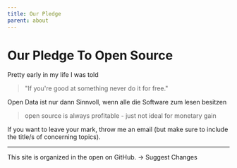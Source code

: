 ```yaml
---
title: Our Pledge
parent: about
---
```


# Our Pledge To Open Source

Pretty early in my life I was told
> "If you're good at something never do it for free."

Open Data ist nur dann Sinnvoll, wenn alle die Software zum lesen besitzen


> open source is always profitable - just not ideal for monetary gain

If you want to leave your mark, throw me an email (but make sure to include the title/s of concerning topics).


---

This site is organized in the open on GitHub.
→ Suggest Changes

